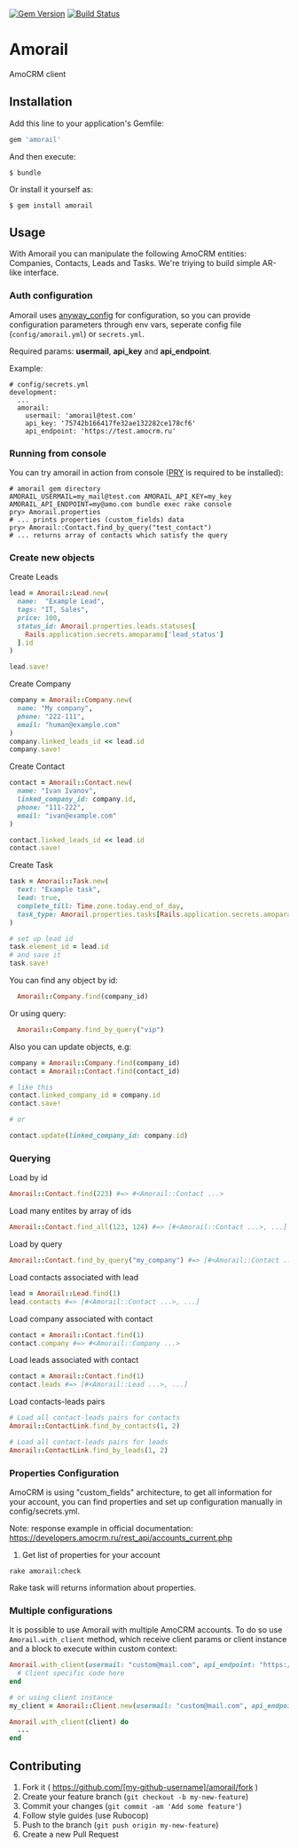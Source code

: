 [![Gem Version](https://badge.fury.io/rb/amorail.svg)](https://rubygems.org/gems/amorail) [![Build Status](https://travis-ci.org/teachbase/amorail.svg?branch=master)](https://travis-ci.org/teachbase/amorail)

# Amorail

AmoCRM client

## Installation

Add this line to your application's Gemfile:

```ruby
gem 'amorail'
```

And then execute:

    $ bundle

Or install it yourself as:

    $ gem install amorail

## Usage

With Amorail you can manipulate the following AmoCRM entities: Companies, Contacts, Leads and Tasks.
We're triying to build simple AR-like interface.

### Auth configuration

Amorail uses [anyway_config](https://github.com/palkan/anyway_config) for configuration, so you
can provide configuration parameters through env vars, seperate config file (`config/amorail.yml`) or `secrets.yml`.

Required params: **usermail**, **api_key** and **api_endpoint**.

Example:

```
# config/secrets.yml
development:
  ...
  amorail:
    usermail: 'amorail@test.com'
    api_key: '75742b166417fe32ae132282ce178cf6'
    api_endpoint: 'https://test.amocrm.ru'
```

### Running from console

You can try amorail in action from console ([PRY](https://github.com/pry/pry) is required to be installed):

```shell
# amorail gem directory
AMORAIL_USERMAIL=my_mail@test.com AMORAIL_API_KEY=my_key AMORAIL_API_ENDPOINT=my@amo.com bundle exec rake console
pry> Amorail.properties
# ... prints properties (custom_fields) data
pry> Amorail::Contact.find_by_query("test_contact")
# ... returns array of contacts which satisfy the query  
```

### Create new objects

Create Leads

```ruby
lead = Amorail::Lead.new(
  name:  "Example Lead",
  tags: "IT, Sales",
  price: 100,
  status_id: Amorail.properties.leads.statuses[
    Rails.application.secrets.amoparams['lead_status']
  ].id
)

lead.save!
```

Create Company

```ruby
company = Amorail::Company.new(
  name: "My company",
  phone: "222-111",
  email: "human@example.com"
)
company.linked_leads_id << lead.id
company.save!
```

Create Contact

```ruby
contact = Amorail::Contact.new(
  name: "Ivan Ivanov",
  linked_company_id: company.id,
  phone: "111-222",
  email: "ivan@example.com"
)

contact.linked_leads_id << lead.id
contact.save!
```

Create Task

```ruby
task = Amorail::Task.new(
  text: "Example task",
  lead: true,
  complete_till: Time.zone.today.end_of_day,
  task_type: Amorail.properties.tasks[Rails.application.secrets.amoparams['task_code']].id
)

# set up lead id
task.element_id = lead.id
# and save it
task.save!
```

You can find any object by id:

```ruby
  Amorail::Company.find(company_id)
```

Or using query:

```ruby
  Amorail::Company.find_by_query("vip")
```

Also you can update objects, e.g:

```ruby
company = Amorail::Company.find(company_id)
contact = Amorail::Contact.find(contact_id)

# like this
contact.linked_company_id = company.id
contact.save!

# or

contact.update(linked_company_id: company.id)
```

### Querying

Load by id

```ruby
Amorail::Contact.find(223) #=> #<Amorail::Contact ...>
```

Load many entites by array of ids

```ruby
Amorail::Contact.find_all(123, 124) #=> [#<Amorail::Contact ...>, ...]
```

Load by query

```ruby
Amorail::Contact.find_by_query("my_company") #=> [#<Amorail::Contact ...>, ...]
```


Load contacts associated with lead

```ruby
lead = Amorail::Lead.find(1)
lead.contacts #=> [#<Amorail::Contact ...>, ...]
```

Load company associated with contact

```ruby
contact = Amorail::Contact.find(1)
contact.company #=> #<Amorail::Company ...>
```

Load leads associated with contact

```ruby
contact = Amorail::Contact.find(1)
contact.leads #=> [#<Amorail::Lead ...>, ...]
```

Load contacts-leads pairs

```ruby
# Load all contact-leads pairs for contacts
Amorail::ContactLink.find_by_contacts(1, 2)

# Load all contact-leads pairs for leads
Amorail::ContactLink.find_by_leads(1, 2)
```

### Properties Configuration

AmoCRM is using "custom_fields" architecture,
to get all information for your account, you can
find properties and set up configuration manually in config/secrets.yml.

Note: response example in official documentation: 
      https://developers.amocrm.ru/rest_api/accounts_current.php

1) Get list of properties for your account

```
rake amorail:check
```
Rake task will returns information about properties.

### Multiple configurations

It is possible to use Amorail with multiple AmoCRM accounts. To do so use `Amorail.with_client` method,
which receive client params or client instance and a block to execute within custom context:

```ruby
Amorail.with_client(usermail: "custom@mail.com", api_endpoint: "https://my.acmocrm.ru", api_key: "my_secret_key") do
  # Client specific code here
end

# or using client instance
my_client = Amorail::Client.new(usermail: "custom@mail.com", api_endpoint: "https://my.acmocrm.ru", api_key: "my_secret_key")

Amorail.with_client(client) do
  ...
end
```

## Contributing

1. Fork it ( https://github.com/[my-github-username]/amorail/fork )
2. Create your feature branch (`git checkout -b my-new-feature`)
3. Commit your changes (`git commit -am 'Add some feature'`)
4. Follow style guides (use Rubocop)
5. Push to the branch (`git push origin my-new-feature`)
6. Create a new Pull Request
